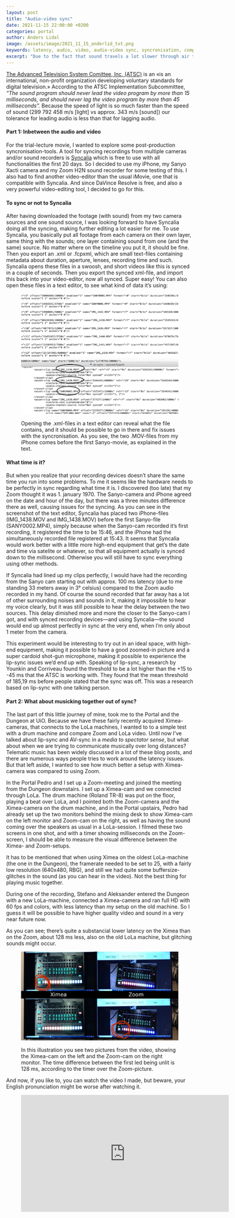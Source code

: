 ```yaml
---
layout: post
title: "Audio-video sync"
date: 2021-11-15 22:00:00 +0200
categories: portal
author: Anders Lidal
image: /assets/image/2021_11_15_anderlid_txt.png
keywords: latency, audio, video, audio-video sync, syncronisation, composition, lip-synchronized, lip-sync, synchronisation
excerpt: "Due to the fact that sound travels a lot slower through air than the light, our brain is used to seeing before hearing."
---
```





[The Advanced Television System Comittee, Inc, (ATSC)](https://www.atsc.org) is an «is an international, non-profit organization developing voluntary standards for digital television.» According to the ATSC Implementation Subcommittee, *“The sound program should never lead the video program by more than 15 milliseconds, and should never lag the video program by more than 45 milliseconds”.* Because the speed of light is so much faster than the speed of sound (299 792 458 m/s [light] vs approx. 343 m/s [sound]) our tolerance for leading audio is less than that for lagging audio.

#### Part 1: Inbetween the audio and video
For the trial-lecture movie, I wanted to explore some post-production syncronisation-tools. A tool for syncing recordings from multiple cameras and/or sound recorders is [Syncalia](https://syncaila.com) which is free to use with all functionalities the first 20 days. So I decided to use my iPhone, my Sanyo Xacti camera and my Zoom H2N sound recorder for some testing of this. I also had to find another video-editor than the usual iMovie, one that is compatible with Syncalia. And since DaVince Resolve is free, and also a very powerful video-editing tool, I decided to go for this.


#### To sync or not to Syncalia
After having downloaded the footage (with sound) from my two camera sources and one sound source, I was looking forward to have Syncalia doing all the syncing, making further editing a lot easier for me.
To use Syncalia, you basically put all footage from each camera on their own layer, same thing with the sounds; one layer containing sound from one (and the same) source. No matter where on the timeline you put it, it should be fine. Then you export an .xml or .fcpxml, which are small text-files containing metadata about duration, aperture, lenses, recording time and such. Syncalia opens these files in a swoosh, and short videos like this is synced in a couple of seconds. Then you export the synced xml-file, and import this back into your video-editor, now all synced. Super easy! You can also open these files in a text editor, to see what kind of data it’s using:

<figure style="float: auto">
   <img src="/assets/image/2021_11_15_anderlid_txt.png" alt="" title="" width="auto"/> <figcaption>

   Opening the .xml-files in a text editor can reveal what the file contains, and it should be possible to go in there and fix issues with the syncronisation. As you see, the two .MOV-files from my iPhone comes before the first Sanyo-movie, as explained in the text.</figcaption>

</figure>


#### What time is it?
But when you realize that your recording devices doesn’t share the same time you run into some problems. To me it seems like the hardware needs to be perfectly in sync regarding what time it is. I discovered (too late) that my Zoom thought it was 1. january 1970. The Sanyo-camera and iPhone agreed on the date and hour of the day, but there was a three minutes difference there as well, causing issues for the syncing. As you can see in the screenshot of the text editor, Syncalia has placed two iPhone-files (IMG_1438.MOV and IMG_1438.MOV) before the first Sanyo-file (SANY0002.MP4), simply because when the Sanyo-cam recorded it’s first recording, it registered the time to be 15:46, and the iPhone had the simultaneously recorded file registered at 15:43.
It seems that Syncalia would work better with a little more high-end equipment that get’s the date and time via satelite or whatever, so that all equipment actually is synced down to the millisecond. Otherwise you will still have to sync everything using other methods.

If Syncalia had lined up my clips perfectly, I would have had the recording from the Sanyo cam starting out with approx. 100 ms latency (due to me standing 33 meters away in 3° celsius) compared to the Zoom audio recorded in my hand. Of course the sound recorded that far away has a lot of other surrounding noises and sounds in it, making it impossible to hear my voice clearly, but it was still possible to hear the delay between the two sources. This delay dimished more and more the closer to the Sanyo-cam I got, and with synced recording devices—and using Syncalia—the sound would end up almost perfectly in sync at the very end, when I’m only about 1 meter from the camera.

This experiment would be interesting to try out in an ideal space, with high-end equipment, making it possible to have a good zoomed-in picture and a super cardoid shot-gun microphone, making it possible to experience the lip-sync issues we’d end up with. Speaking of lip-sync, a research by Younkin and Corriveau found the threshold to be a lot higher than the +15 to -45 ms that the ATSC is working with. They found that the mean threshold of 185,19 ms before people stated that the sync was off. This was a research based on lip-sync with one talking person.




#### Part 2: What about musicking together out of sync?

The last part of this little journey of mine, took me to the Portal and the Dungeon at UiO. Because we have these fairly recently acquired Ximea-cameras, that connects to the LoLa machines, I wanted to to a simple test with a drum machine and compare Zoom and LoLa video.
Until now I’ve talked about lip-sync and AV-sync in a *media to spectator sense*, but what about when we are trying to communicate musically over long distances? Telematic music has been widely discussed in a lot of these blog posts, and there are numerous ways people tries to work around the latency issues. But that left aside, I wanted to see how much better a setup with Ximea-camera was compared to using Zoom.

In the Portal Pedro and I set up a Zoom-meeting and joined the meeting from the Dungeon downstairs. I set up a Ximea-cam and we connected through LoLa. The drum machine (Roland TR-8) was put on the floor, playing a beat over LoLa, and I pointed both the Zoom-camera and the Ximea-camera on the drum machine, and in the Portal upstairs, Pedro had already set up the two monitors behind the mixing desk to show Ximea-cam on the left monitor and Zoom-cam on the right, as well as having the sound coming over the speakers as usual in a LoLa-session.
I filmed these two screens in one shot, and with a timer showing milliseconds on the Zoom-screen, I should be able to measure the visual difference between the Ximea- and Zoom-setups.

It has to be mentioned that when using Ximea on the oldest LoLa-machine (the one in the Dungeon), the framerate needed to be set to 25, with a fairly low resolution (640x480, RBG), and still we had quite some buffersize-glitches in the sound (as you can hear in the video). Not the best thing for playing music together.

During one of the recording, Stefano and Aleksander entered the Dungeon with a new LoLa-machine, connected a Ximea-camera and ran full HD with 60 fps and colors, with less latency than my setup on the old machine. So I guess it will be possible to have higher quality video and sound in a very near future now.

As you can see; there’s quite a substancial lower latency on the Ximea than on the Zoom, about 128 ms less, also on the old LoLa machine, but glitching sounds might occur.


<figure style="float: auto">
   <img src="/assets/image/2021_11_15_anderlid_latency.jpg" alt="" title="" width="auto"/> <figcaption>

   In this illustration you see two pictures from the video, showing the Ximea-cam on the left and the Zoom-cam on the right monitor. The time difference between the first led being unlit is 128 ms, according to the timer over the Zoom-picture. </figcaption>

</figure>

And now, if you like to, you can watch the video I made, but beware, your English pronunciation might be worse after watching it.


<figure style="float: none">

<iframe width="560" height="315" src="https://www.youtube.com/embed/7Pr-8FX7ve8" title="YouTube video player" frameborder="0" allow="accelerometer; autoplay; clipboard-write; encrypted-media; gyroscope; picture-in-picture" allowfullscreen></iframe>

</figure>
